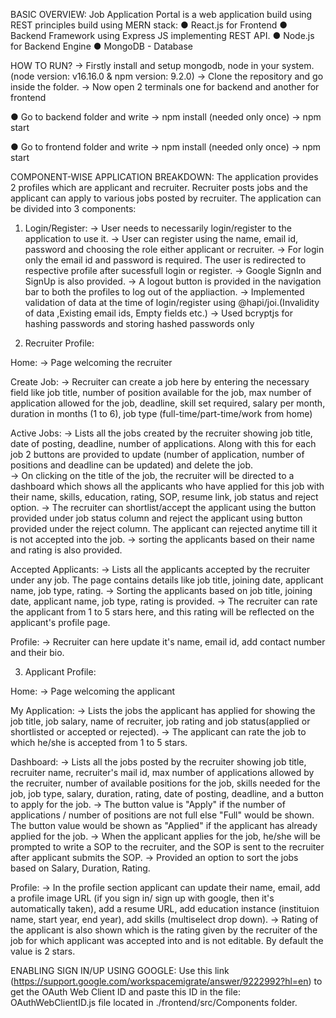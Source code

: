BASIC OVERVIEW:
Job Application Portal is a web application build using REST principles build using MERN stack:
● React.js for Frontend
● Backend Framework using Express JS implementing REST API.
● Node.js for Backend Engine
● MongoDB - Database


HOW TO RUN?
-> Firstly install and setup mongodb, node in your system. (node version: v16.16.0 & npm version: 9.2.0)
-> Clone the repository and go inside the folder.
-> Now open 2 terminals one for backend and another for frontend

● Go to backend folder and write 
        -> npm install (needed only once)
        -> npm start

● Go to frontend folder and write
        -> npm install (needed only once)
        -> npm start


COMPONENT-WISE APPLICATION BREAKDOWN:
The application provides 2 profiles which are applicant and recruiter. Recruiter posts jobs and the applicant can apply to various jobs posted by recruiter. 
The application can be divided into 3 components:

1) Login/Register:
-> User needs to necessarily login/register to the application to use it.
-> User can register using the name, email id, password and choosing the role either applicant or recruiter.
-> For login only the email id and password is required. The user is redirected to respective profile after sucessfull login or register.
-> Google SignIn and SignUp is also provided.
-> A logout button is provided in the navigation bar to both the profiles to log out of the appliaction.
-> Implemented validation of data at the time of login/register using @hapi/joi.(Invalidity of data ,Existing email ids, Empty fields etc.)
-> Used bcryptjs for hashing passwords and storing hashed passwords only


2) Recruiter Profile:

Home:
-> Page welcoming the recruiter

Create Job:
-> Recruiter can create a job here by entering the necessary field like job title, number of position available for the job, max number of application allowed for the job, deadline, skill set required, salary per month, duration in months (1 to 6), job type (full-time/part-time/work from home)

Active Jobs:
-> Lists all the jobs created by the recruiter showing job title, date of posting, deadline, number of applications. Along with this for each job 2 buttons are provided to update (number of application, number of positions and deadline can be updated) and delete the job.  
-> On clicking on the title of the job, the recruiter will be directed to a dashboard which shows all the applicants who have applied for this job with their name, skills, education, rating, SOP, resume link, job status and reject option.
-> The recruiter can shortlist/accept the applicant using the button provided under job status column and reject the applicant using button provided under the reject column. The applicant can rejected anytime till it is not accepted into the job.
-> sorting the applicants based on their name and rating is also provided.

Accepted Applicants:
-> Lists all the applicants accepted by the recruiter under any job. The page contains details like job title, joining date, applicant name, job type, rating.
-> Sorting the applicants based on job title, joining date, applicant name, job type, rating is provided.
-> The recruiter can rate the applicant from 1 to 5 stars here, and this rating will be reflected on the applicant's profile page.

Profile:
-> Recruiter can here update it's name, email id, add contact number and their bio.


3) Applicant Profile:

Home:
-> Page welcoming the applicant

My Application:
-> Lists the jobs the applicant has applied for showing the job title, job salary, name of recruiter, job rating and job status(applied or shortlisted or accepted or rejected).
-> The applicant can rate the job to which he/she is accepted from 1 to 5 stars.

Dashboard:
-> Lists all the jobs posted by the recruiter showing job title, recruiter name, recruiter's mail id, max number of applications allowed by the recruiter, number of available positions for the job, skills needed for the job, job type, salary, duration, rating, date of posting, deadline, and a button to apply for the job.
-> The button value is "Apply" if the number of applications / number of positions are not full else "Full" would be shown. The button value would be shown as "Applied" if the applicant has already applied for the job.
-> When the applicant applies for the job, he/she will be prompted to write a SOP to the recruiter, and the SOP is sent to the recruiter after applicant submits the SOP.
-> Provided an option to sort the jobs based on Salary, Duration, Rating.

Profile:
-> In the profile section applicant can update their name, email, add a profile image URL (if you sign in/ sign up with google, then it's automatically taken), add a resume URL, add education instance (instituion name, start year, end year), add skills (multiselect drop down).
-> Rating of the applicant is also shown which is the rating given by the recruiter of the job for which applicant was accepted into and is not editable. By default the value is 2 stars.


ENABLING SIGN IN/UP USING GOOGLE:
Use this link (https://support.google.com/workspacemigrate/answer/9222992?hl=en) to get the OAuth Web Client ID and paste this ID in the file: OAuthWebClientID.js file located in ./frontend/src/Components folder.